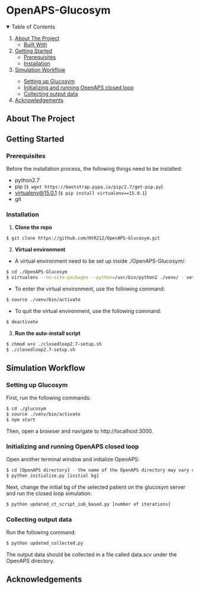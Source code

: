 # OpenAPS-Glucosym

<!-- TABLE OF CONTENTS -->
<details open="open">
  <summary>Table of Contents</summary>
  <ol>
    <li>
      <a href="#about-the-project">About The Project</a>
      <ul>
        <li><a href="#built-with">Built With</a></li>
      </ul>
    </li>
    <li>
      <a href="#getting-started">Getting Started</a>
      <ul>
        <li><a href="#prerequisites">Prerequisites</a></li>
        <li><a href="#installation">Installation</a></li>
      </ul>
    </li>
    <!--
    <li><a href="#usage">Usage</a></li>
    <li><a href="#roadmap">Roadmap</a></li>
    <li><a href="#contributing">Contributing</a></li>
    <li><a href="#license">License</a></li>
    <li><a href="#contact">Contact</a></li>
    -->
    <li><a href="#simulation-workflow">Simulation Workflow</a></li>
      <ul>
        <li><a href="#setting-up-glucosym">Setting up Glucosym</a></li>
        <li><a href="#initializing-and-running-openaps-closed-loop">Initializing and running OpenAPS closed loop</a></li>
        <li><a href="#collocting-output-data">Collecting output data</a></li>
      </ul>
    <li><a href="#acknowledgements">Acknowledgements</a></li>
  </ol>
</details>

<!-- ABOUT THE PROJECT -->
## About The Project



<!-- ### Built With

This section should list any major frameworks that you built your project using. Leave any add-ons/plugins for the acknowledgements section. Here are a few examples.
* [Bootstrap](https://getbootstrap.com)
* [JQuery](https://jquery.com)
* [Laravel](https://laravel.com) -->

<!-- GETTING STARTED -->
## Getting Started



### Prerequisites
Before the installation process, the following things need to be installed:
* python2.7   
* pip (``` $ wget https://bootstrap.pypa.io/pip/2.7/get-pip.py ```)   
* virtualenv@15.0.1 (``` $ pip install virtualenv==15.0.1 ```)  
* git   

### Installation

1. **Clone the repo**
  ```sh
  $ git clone https://github.com/HtR212/OpenAPS-Glucosym.git
  ```

2. **Virtual environment**   
  * A virtual environment need to be set up inside ./OpenAPS-Glucosym/:  
  ```sh
  $ cd ./OpenAPS-Glucosym  
  $ virtualenv --no-site-packages --python=/usr/bin/python2 ./venv/ - set up a virtual environment that uses python2  
  ```
  * To enter the virtual environment, use the following command:
  ```sh
  $ source ./venv/bin/activate
  ```
  * To quit the virtual environment, use the following command:
  ```sh
  $ deactivate
  ```
  
3. **Run the auto-install script**  
  ```sh
  $ chmod u+x ./closedloop2.7-setup.sh
  $ ./closedloop2.7-setup.sh
  ```
   
<!-- SIMULATION WORKFLOW -->
## Simulation Workflow  

### Setting up Glucosym  

First, run the following commands:  
```sh
$ cd ./glucosym
$ source ./venv/bin/activate
$ npm start
```
Then, open a browser and navigate to http://localhost:3000.

### Initializing and running OpenAPS closed loop

Open another terminal window and initialize OpenAPS:
```sh
$ cd [OpenAPS directory] - the name of the OpenAPS directory may vary depends on the name set during the installation  
$ python initialize.py [initial bg]  
```
Next, change the initial bg of the selected patient on the glucosym server and run the closed loop simulation:
```sh
$ python updated_ct_script_iob_based.py [number of iterations]  
```

### Collecting output data
Run the following command:
```sh
$ python updated_collected.py
```
The output data should be collected in a file called data.scv under the OpenAPS directory.

<!-- USAGE EXAMPLES -->
<!-- ## Usage

Use this space to show useful examples of how a project can be used. Additional screenshots, code examples and demos work well in this space. You may also link to more resources.

_For more examples, please refer to the [Documentation](https://example.com)_ -->

<!-- CONTRIBUTING -->
<!-- ## Contributing

Contributions are what make the open source community such an amazing place to be learn, inspire, and create. Any contributions you make are **greatly appreciated**.

1. Fork the Project
2. Create your Feature Branch (`git checkout -b feature/AmazingFeature`)
3. Commit your Changes (`git commit -m 'Add some AmazingFeature'`)
4. Push to the Branch (`git push origin feature/AmazingFeature`)
5. Open a Pull Request -->

<!-- LICENSE -->
<!-- ## License -->

<!-- Distributed under the MIT License. See `LICENSE` for more information. -->

<!-- CONTACT -->
<!-- ## Contact -->

<!--Your Name - [@your_twitter](https://twitter.com/your_username) - email@example.com -->

<!-- Project Link: [https://github.com/HtR212/OpenAPS-Glucosym](https://github.com/HtR212/OpenAPS-Glucosym) -->

<!-- ACKNOWLEDGEMENTS -->
## Acknowledgements
<!-- * [GitHub Pages](https://pages.github.com) -->
